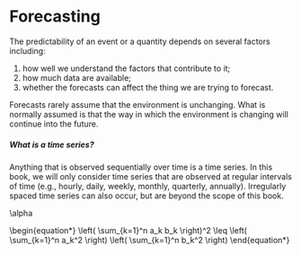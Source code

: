 # Forecasting

The predictability of an event or a quantity depends on several factors including:
1. how well we understand the factors that contribute to it;
2. how much data are available;
3. whether the forecasts can affect the thing we are trying to forecast.

Forecasts rarely assume that the environment is unchanging. What is normally assumed is that the way in which the environment is changing will continue into the future.


##### What is a time series?
Anything that is observed sequentially over time is a time series. In this book, we will only consider time series that are observed at regular intervals of time (e.g., hourly, daily, weekly, monthly, quarterly, annually). Irregularly spaced time series can also occur, but are beyond the scope of this book.

\alpha


\begin{equation*}
\left( \sum_{k=1}^n a_k b_k \right)^2 \leq \left( \sum_{k=1}^n a_k^2 \right) \left( \sum_{k=1}^n b_k^2 \right)
\end{equation*}